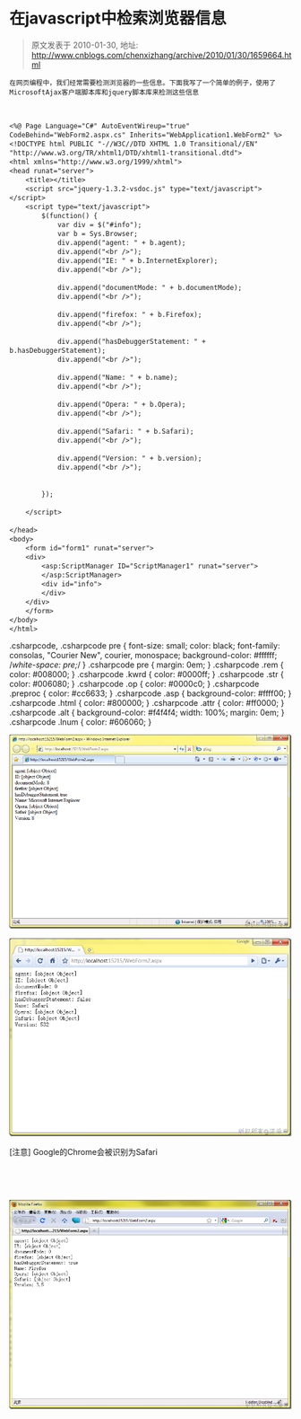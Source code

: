 # 在javascript中检索浏览器信息 
> 原文发表于 2010-01-30, 地址: http://www.cnblogs.com/chenxizhang/archive/2010/01/30/1659664.html 



```
在网页编程中，我们经常需要检测浏览器的一些信息。下面我写了一个简单的例子，使用了MicrosoftAjax客户端脚本库和jquery脚本库来检测这些信息
```

```
 
```

```
<%@ Page Language="C#" AutoEventWireup="true" CodeBehind="WebForm2.aspx.cs" Inherits="WebApplication1.WebForm2" %>
<!DOCTYPE html PUBLIC "-//W3C//DTD XHTML 1.0 Transitional//EN" "http://www.w3.org/TR/xhtml1/DTD/xhtml1-transitional.dtd">
<html xmlns="http://www.w3.org/1999/xhtml">
<head runat="server">
    <title></title>
    <script src="jquery-1.3.2-vsdoc.js" type="text/javascript"></script>
    <script type="text/javascript">
        $(function() {
            var div = $("#info");
            var b = Sys.Browser;
            div.append("agent: " + b.agent);
            div.append("<br />");
            div.append("IE: " + b.InternetExplorer);
            div.append("<br />");

            div.append("documentMode: " + b.documentMode);
            div.append("<br />");

            div.append("firefox: " + b.Firefox);
            div.append("<br />");

            div.append("hasDebuggerStatement: " + b.hasDebuggerStatement);
            div.append("<br />");

            div.append("Name: " + b.name);
            div.append("<br />");

            div.append("Opera: " + b.Opera);
            div.append("<br />");

            div.append("Safari: " + b.Safari);
            div.append("<br />");

            div.append("Version: " + b.version);
            div.append("<br />");


        });
       
    </script>

</head>
<body>
    <form id="form1" runat="server">
    <div>
        <asp:ScriptManager ID="ScriptManager1" runat="server">
        </asp:ScriptManager>
        <div id="info">
        </div>
    </div>
    </form>
</body>
</html>

```

.csharpcode, .csharpcode pre
{
 font-size: small;
 color: black;
 font-family: consolas, "Courier New", courier, monospace;
 background-color: #ffffff;
 /*white-space: pre;*/
}
.csharpcode pre { margin: 0em; }
.csharpcode .rem { color: #008000; }
.csharpcode .kwrd { color: #0000ff; }
.csharpcode .str { color: #006080; }
.csharpcode .op { color: #0000c0; }
.csharpcode .preproc { color: #cc6633; }
.csharpcode .asp { background-color: #ffff00; }
.csharpcode .html { color: #800000; }
.csharpcode .attr { color: #ff0000; }
.csharpcode .alt 
{
 background-color: #f4f4f4;
 width: 100%;
 margin: 0em;
}
.csharpcode .lnum { color: #606060; }

[![image](./images/1659664-image_thumb.png "image")](http://images.cnblogs.com/cnblogs_com/chenxizhang/WindowsLiveWriter/javascript_96AE/image_2.png) 


[![image](./images/1659664-image_thumb_1.png "image")](http://images.cnblogs.com/cnblogs_com/chenxizhang/WindowsLiveWriter/javascript_96AE/image_4.png) 


[注意] Google的Chrome会被识别为Safari


 


 


[![image](./images/1659664-image_thumb_2.png "image")](http://images.cnblogs.com/cnblogs_com/chenxizhang/WindowsLiveWriter/javascript_96AE/image_6.png)

